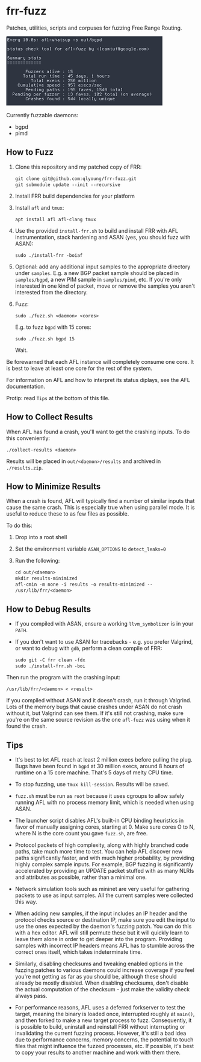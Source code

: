 frr-fuzz
========

Patches, utilities, scripts and corpuses for fuzzing Free Range Routing.

![afl-fuzz status pane showing runtime and number of crashes found](https://raw.githubusercontent.com/qlyoung/frr-fuzz/master/stat.png)

Currently fuzzable daemons:

- bgpd
- pimd

How to Fuzz
-----------
1. Clone this repository and my patched copy of FRR:

   ```
   git clone git@github.com:qlyoung/frr-fuzz.git
   git submodule update --init --recursive
   ```

2. Install FRR build dependencies for your platform

3. Install `afl` and `tmux`:

   ```
   apt install afl afl-clang tmux
   ```

4. Use the provided `install-frr.sh` to build and install FRR with AFL
   instrumentation, stack hardening and ASAN (yes, you should fuzz with ASAN):

   ```
   sudo ./install-frr -boiaf
   ```

5. Optional: add any additional input samples to the appropriate directory
   under `samples`. E.g. a new BGP packet sample should be placed in
   `samples/bgpd`, a new PIM sample in `samples/pimd`, etc. If you're only
   interested in one kind of packet, move or remove the samples you aren't
   interested from the directory.

6. Fuzz:

   ```
   sudo ./fuzz.sh <daemon> <cores>
   ```

   E.g. to fuzz `bgpd` with 15 cores:

   ```
   sudo ./fuzz.sh bgpd 15
   ```

   Wait.


Be forewarned that each AFL instance will completely consume one core. It is
best to leave at least one core for the rest of the system.

For information on AFL and how to interpret its status diplays, see the AFL
documentation.

Protip: read `Tips` at the bottom of this file.


How to Collect Results
----------------------

When AFL has found a crash, you'll want to get the crashing inputs. To do this
conveniently:

```
./collect-results <daemon>
```

Results will be placed in `out/<daemon>/results` and archived in
`./results.zip`.


How to Minimize Results
------------------------
When a crash is found, AFL will typically find a number of similar inputs that
cause the same crash. This is especially true when using parallel mode. It is
useful to reduce these to as few files as possible.

To do this:

1. Drop into a root shell
2. Set the environment variable `ASAN_OPTIONS` to `detect_leaks=0`
3. Run the following:

   ```
   cd out/<daemon>
   mkdir results-minimized
   afl-cmin -m none -i results -o results-minimized -- /usr/lib/frr/<daemon>
   ```


How to Debug Results
--------------------

* If you compiled with ASAN, ensure a working `llvm_symbolizer` is in your `PATH`.

* If you don't want to use ASAN for tracebacks - e.g. you prefer Valgrind, or
  want to debug with `gdb`, perform a clean compile of FRR:

  ```
  sudo git -C frr clean -fdx
  sudo ./install-frr.sh -boi
  ```

Then run the program with the crashing input:

```
/usr/lib/frr/<daemon> < <result>
```

If you compiled without ASAN and it doesn't crash, run it through Valgrind.
Lots of the memory bugs that cause crashes under ASAN do not crash without it,
but Valgrind can see them. If it's still not crashing, make sure you're on the
same source revision as the one `afl-fuzz` was using when it found the crash.


Tips
----
* It's best to let AFL reach at least 2 million execs before pulling the plug.
  Bugs have been found in `bgpd` at 30 million execs, around 8 hours of runtime
  on a 15 core machine. That's 5 days of melty CPU time.

* To stop fuzzing, use `tmux kill-session`. Results will be saved.

* `fuzz.sh` must be run as `root` because it uses cgroups to allow safely
  running AFL with no process memory limit, which is needed when using ASAN.

* The launcher script disables AFL's built-in CPU binding heuristics in favor
  of manually assigning cores, starting at 0. Make sure cores O to N, where N
  is the core count you gave `fuzz.sh`, are free.

* Protocol packets of high complexity, along with highly branched code paths,
  take much more time to test. You can help AFL discover new paths
  significantly faster, and with much higher probability, by providing highly
  complex sample inputs. For example, BGP fuzzing is significantly accelerated
  by providing an UPDATE packet stuffed with as many NLRIs and attributes as
  possible, rather than a minimal one.

* Network simulation tools such as mininet are very useful for gathering
  packets to use as input samples. All the current samples were collected this
  way.

* When adding new samples, if the input includes an IP header and the protocol
  checks source or destination IP, make sure you edit the input to use the ones
  expected by the daemon's fuzzing patch. You can do this with a hex editor.
  AFL will still permute these but it will quickly learn to leave them alone in
  order to get deeper into the program. Providing samples with incorrect IP
  headers means AFL has to stumble across the correct ones itself, which takes
  indeterminate time.

* Similarly, disabling checksums and tweaking enabled options in the fuzzing
  patches to various daemons could increase coverage if you feel you're not
  getting as far as you should be, although these should already be mostly
  disabled. When disabling checksums, don't disable the actual computation of
  the checksum - just make the validity check always pass.

* For performance reasons, AFL uses a deferred forkserver to test the target,
  meaning the binary is loaded once, interrupted roughly at `main()`, and then
  forked to make a new target process to fuzz. Consequently, it is possible to
  build, uninstall and reinstall FRR without interrupting or invalidating the
  current fuzzing process. However, it's still a bad idea due to performance
  concerns, memory concerns, the potential to touch files that might influence
  the fuzzed processes, etc. If possible, it's best to copy your results to
  another machine and work with them there.
